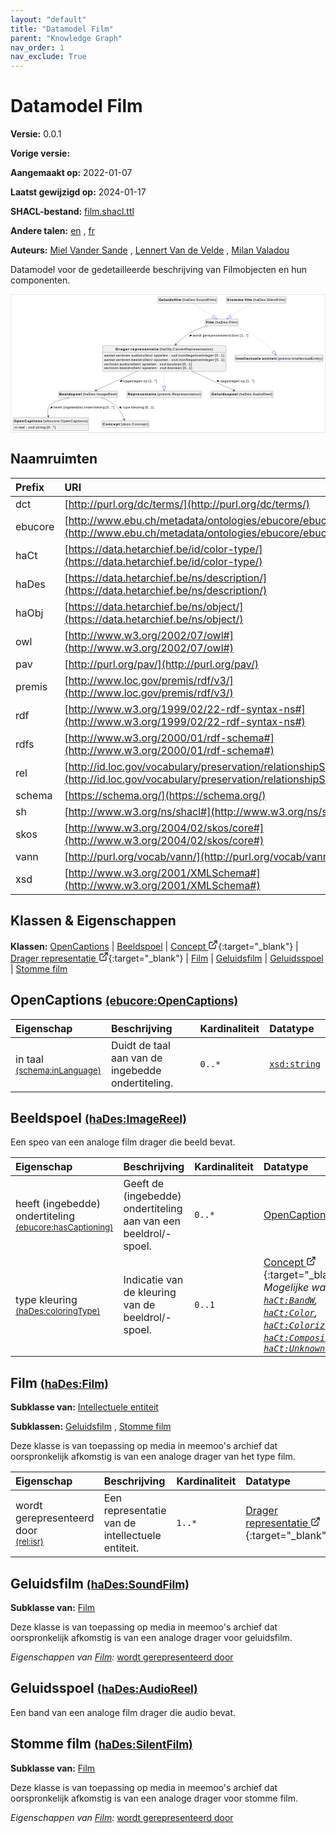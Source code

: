 ```yaml
---
layout: "default"
title: "Datamodel Film"
parent: "Knowledge Graph"
nav_order: 1
nav_exclude: True
---
```

<svg xmlns="http://www.w3.org/2000/svg" style="display: none;"><symbol id="svg-external-link" width="24" height="24" viewBox="0 0 24 24" fill="none" stroke="currentColor" stroke-width="2" stroke-linecap="round" stroke-linejoin="round" class="feather feather-external-link"><title id="svg-external-link-title">(external link)</title><path d="M18 13v6a2 2 0 0 1-2 2H5a2 2 0 0 1-2-2V8a2 2 0 0 1 2-2h6"></path><polyline points="15 3 21 3 21 9"></polyline><line x1="10" y1="14" x2="21" y2="3"></line> </symbol></svg>

Datamodel Film
====================

**Versie:** 0.0.1

**Vorige versie:** 

**Aangemaakt op:** 2022-01-07

**Laatst gewijzigd op:** 2024-01-17

**SHACL-bestand:** [film.shacl.ttl](film.shacl.ttl)

**Andere talen:**
[en](../en)
, [fr](../fr)

**Auteurs:**
[Miel Vander Sande](mailto:miel.vandersande@meemoo.be)
, [Lennert Van de Velde](mailto:lennert.vandevelde@meemoo.be)
, [Milan Valadou](mailto:milan.valadou@meemoo.be)


Datamodel voor de gedetailleerde beschrijving van Filmobjecten en hun componenten.

<div class="wrap">
  <div class="zoom">
  <svg xmlns="http://www.w3.org/2000/svg" xmlns:xlink="http://www.w3.org/1999/xlink" contentStyleType="text/css" preserveAspectRatio="none" version="1.1" viewBox="0 0 1216 533" zoomAndPan="magnify"><defs/><g><a href="#ebucore%3AOpenCaptions" target="_top" title="#ebucore%3AOpenCaptions" xlink:actuate="onRequest" xlink:href="#ebucore%3AOpenCaptions" xlink:show="new" xlink:title="#ebucore%3AOpenCaptions" xlink:type="simple"><g id="elem_ebucore_OpenCaptions"><rect codeLine="15" fill="#F1F1F1" height="50.5938" id="ebucore_OpenCaptions" rx="3.5" ry="3.5" style="stroke:#181818;stroke-width:0.5;" width="293" x="7" y="476"/><text fill="#000000" font-family="sans-serif" font-size="14" font-weight="bold" lengthAdjust="spacing" textLength="111" x="10" y="493.9951">OpenCaptions</text><text fill="#000000" font-family="sans-serif" font-size="14" lengthAdjust="spacing" textLength="4" x="121" y="493.9951"> </text><text fill="#000000" font-family="sans-serif" font-size="14" lengthAdjust="spacing" textLength="172" x="125" y="493.9951">(ebucore:OpenCaptions)</text><line style="stroke:#181818;stroke-width:0.5;" x1="8" x2="299" y1="502.2969" y2="502.2969"/><text fill="#000000" font-family="sans-serif" font-size="14" lengthAdjust="spacing" textLength="12" x="13" y="519.292">in</text><text fill="#000000" font-family="sans-serif" font-size="14" lengthAdjust="spacing" textLength="4" x="25" y="519.292"> </text><text fill="#000000" font-family="sans-serif" font-size="14" lengthAdjust="spacing" textLength="24" x="29" y="519.292">taal</text><text fill="#000000" font-family="sans-serif" font-size="14" lengthAdjust="spacing" textLength="4" x="53" y="519.292"> </text><text fill="#000000" font-family="sans-serif" font-size="14" lengthAdjust="spacing" textLength="5" x="57" y="519.292">:</text><text fill="#000000" font-family="sans-serif" font-size="14" lengthAdjust="spacing" textLength="4" x="62" y="519.292"> </text><text fill="#000000" font-family="sans-serif" font-size="14" font-style="italic" lengthAdjust="spacing" textLength="68" x="66" y="519.292">xsd:string</text><text fill="#000000" font-family="sans-serif" font-size="14" lengthAdjust="spacing" textLength="4" x="134" y="519.292"> </text><text fill="#000000" font-family="sans-serif" font-size="14" lengthAdjust="spacing" textLength="34" x="138" y="519.292">[0..*]</text></g></a><a href="#haDes%3AImageReel" target="_top" title="#haDes%3AImageReel" xlink:actuate="onRequest" xlink:href="#haDes%3AImageReel" xlink:show="new" xlink:title="#haDes%3AImageReel" xlink:type="simple"><g id="elem_haDes_ImageReel"><rect codeLine="16" fill="#F1F1F1" height="26.2969" id="haDes_ImageReel" rx="3.5" ry="3.5" style="stroke:#181818;stroke-width:0.5;" width="230" x="183.5" y="373"/><text fill="#000000" font-family="sans-serif" font-size="14" font-weight="bold" lengthAdjust="spacing" textLength="87" x="186.5" y="390.9951">Beeldspoel</text><text fill="#000000" font-family="sans-serif" font-size="14" lengthAdjust="spacing" textLength="4" x="273.5" y="390.9951"> </text><text fill="#000000" font-family="sans-serif" font-size="14" lengthAdjust="spacing" textLength="133" x="277.5" y="390.9951">(haDes:ImageReel)</text></g></a><a href="../../terms/nl#skos%3AConcept" target="_top" title="../../terms/nl#skos%3AConcept" xlink:actuate="onRequest" xlink:href="../../terms/nl#skos%3AConcept" xlink:show="new" xlink:title="../../terms/nl#skos%3AConcept" xlink:type="simple"><g id="elem_skos_Concept"><rect codeLine="17" fill="#F1F1F1" height="26.2969" id="skos_Concept" rx="3.5" ry="3.5" style="stroke:#181818;stroke-width:0.5;" width="183" x="352" y="488.5"/><text fill="#000000" font-family="sans-serif" font-size="14" font-weight="bold" lengthAdjust="spacing" textLength="66" x="355" y="506.4951">Concept</text><text fill="#000000" font-family="sans-serif" font-size="14" lengthAdjust="spacing" textLength="4" x="421" y="506.4951"> </text><text fill="#000000" font-family="sans-serif" font-size="14" lengthAdjust="spacing" textLength="107" x="425" y="506.4951">(skos:Concept)</text></g></a><a href="../../audiovisual/nl#haObj%3ACarrierRepresentation" target="_top" title="../../audiovisual/nl#haObj%3ACarrierRepresentation" xlink:actuate="onRequest" xlink:href="../../audiovisual/nl#haObj%3ACarrierRepresentation" xlink:show="new" xlink:title="../../audiovisual/nl#haObj%3ACarrierRepresentation" xlink:type="simple"><g id="elem_haObj_CarrierRepresentation"><rect codeLine="18" fill="#F1F1F1" height="99.4844" id="haObj_CarrierRepresentation" rx="3.5" ry="3.5" style="stroke:#181818;stroke-width:0.5;" width="478" x="354.5" y="197"/><text fill="#000000" font-family="sans-serif" font-size="14" font-weight="bold" lengthAdjust="spacing" textLength="54" x="404.5" y="214.9951">Drager</text><text fill="#000000" font-family="sans-serif" font-size="14" font-weight="bold" lengthAdjust="spacing" textLength="5" x="458.5" y="214.9951"> </text><text fill="#000000" font-family="sans-serif" font-size="14" font-weight="bold" lengthAdjust="spacing" textLength="108" x="463.5" y="214.9951">representatie</text><text fill="#000000" font-family="sans-serif" font-size="14" lengthAdjust="spacing" textLength="4" x="571.5" y="214.9951"> </text><text fill="#000000" font-family="sans-serif" font-size="14" lengthAdjust="spacing" textLength="207" x="575.5" y="214.9951">(haObj:CarrierRepresentation)</text><line style="stroke:#181818;stroke-width:0.5;" x1="355.5" x2="831.5" y1="223.2969" y2="223.2969"/><text fill="#000000" font-family="sans-serif" font-size="14" lengthAdjust="spacing" textLength="41" x="360.5" y="240.292">aantal</text><text fill="#000000" font-family="sans-serif" font-size="14" lengthAdjust="spacing" textLength="4" x="401.5" y="240.292"> </text><text fill="#000000" font-family="sans-serif" font-size="14" lengthAdjust="spacing" textLength="56" x="405.5" y="240.292">verloren</text><text fill="#000000" font-family="sans-serif" font-size="14" lengthAdjust="spacing" textLength="4" x="461.5" y="240.292"> </text><text fill="#000000" font-family="sans-serif" font-size="14" lengthAdjust="spacing" textLength="142" x="465.5" y="240.292">audiorollen/-spoelen</text><text fill="#000000" font-family="sans-serif" font-size="14" lengthAdjust="spacing" textLength="4" x="607.5" y="240.292"> </text><text fill="#000000" font-family="sans-serif" font-size="14" lengthAdjust="spacing" textLength="5" x="611.5" y="240.292">:</text><text fill="#000000" font-family="sans-serif" font-size="14" lengthAdjust="spacing" textLength="4" x="616.5" y="240.292"> </text><text fill="#000000" font-family="sans-serif" font-size="14" font-style="italic" lengthAdjust="spacing" textLength="165" x="620.5" y="240.292">xsd:nonNegativeInteger</text><text fill="#000000" font-family="sans-serif" font-size="14" lengthAdjust="spacing" textLength="4" x="785.5" y="240.292"> </text><text fill="#000000" font-family="sans-serif" font-size="14" lengthAdjust="spacing" textLength="36" x="789.5" y="240.292">[0..1]</text><text fill="#000000" font-family="sans-serif" font-size="14" lengthAdjust="spacing" textLength="41" x="360.5" y="256.5889">aantal</text><text fill="#000000" font-family="sans-serif" font-size="14" lengthAdjust="spacing" textLength="4" x="401.5" y="256.5889"> </text><text fill="#000000" font-family="sans-serif" font-size="14" lengthAdjust="spacing" textLength="56" x="405.5" y="256.5889">verloren</text><text fill="#000000" font-family="sans-serif" font-size="14" lengthAdjust="spacing" textLength="4" x="461.5" y="256.5889"> </text><text fill="#000000" font-family="sans-serif" font-size="14" lengthAdjust="spacing" textLength="143" x="465.5" y="256.5889">beeldrollen/-spoelen</text><text fill="#000000" font-family="sans-serif" font-size="14" lengthAdjust="spacing" textLength="4" x="608.5" y="256.5889"> </text><text fill="#000000" font-family="sans-serif" font-size="14" lengthAdjust="spacing" textLength="5" x="612.5" y="256.5889">:</text><text fill="#000000" font-family="sans-serif" font-size="14" lengthAdjust="spacing" textLength="4" x="617.5" y="256.5889"> </text><text fill="#000000" font-family="sans-serif" font-size="14" font-style="italic" lengthAdjust="spacing" textLength="165" x="621.5" y="256.5889">xsd:nonNegativeInteger</text><text fill="#000000" font-family="sans-serif" font-size="14" lengthAdjust="spacing" textLength="4" x="786.5" y="256.5889"> </text><text fill="#000000" font-family="sans-serif" font-size="14" lengthAdjust="spacing" textLength="36" x="790.5" y="256.5889">[0..1]</text><text fill="#000000" font-family="sans-serif" font-size="14" lengthAdjust="spacing" textLength="56" x="360.5" y="272.8857">verloren</text><text fill="#000000" font-family="sans-serif" font-size="14" lengthAdjust="spacing" textLength="4" x="416.5" y="272.8857"> </text><text fill="#000000" font-family="sans-serif" font-size="14" lengthAdjust="spacing" textLength="142" x="420.5" y="272.8857">audiorollen/-spoelen</text><text fill="#000000" font-family="sans-serif" font-size="14" lengthAdjust="spacing" textLength="4" x="562.5" y="272.8857"> </text><text fill="#000000" font-family="sans-serif" font-size="14" lengthAdjust="spacing" textLength="5" x="566.5" y="272.8857">:</text><text fill="#000000" font-family="sans-serif" font-size="14" lengthAdjust="spacing" textLength="4" x="571.5" y="272.8857"> </text><text fill="#000000" font-family="sans-serif" font-size="14" font-style="italic" lengthAdjust="spacing" textLength="85" x="575.5" y="272.8857">xsd:boolean</text><text fill="#000000" font-family="sans-serif" font-size="14" lengthAdjust="spacing" textLength="4" x="660.5" y="272.8857"> </text><text fill="#000000" font-family="sans-serif" font-size="14" lengthAdjust="spacing" textLength="36" x="664.5" y="272.8857">[0..1]</text><text fill="#000000" font-family="sans-serif" font-size="14" lengthAdjust="spacing" textLength="56" x="360.5" y="289.1826">verloren</text><text fill="#000000" font-family="sans-serif" font-size="14" lengthAdjust="spacing" textLength="4" x="416.5" y="289.1826"> </text><text fill="#000000" font-family="sans-serif" font-size="14" lengthAdjust="spacing" textLength="143" x="420.5" y="289.1826">beeldrollen/-spoelen</text><text fill="#000000" font-family="sans-serif" font-size="14" lengthAdjust="spacing" textLength="4" x="563.5" y="289.1826"> </text><text fill="#000000" font-family="sans-serif" font-size="14" lengthAdjust="spacing" textLength="5" x="567.5" y="289.1826">:</text><text fill="#000000" font-family="sans-serif" font-size="14" lengthAdjust="spacing" textLength="4" x="572.5" y="289.1826"> </text><text fill="#000000" font-family="sans-serif" font-size="14" font-style="italic" lengthAdjust="spacing" textLength="85" x="576.5" y="289.1826">xsd:boolean</text><text fill="#000000" font-family="sans-serif" font-size="14" lengthAdjust="spacing" textLength="4" x="661.5" y="289.1826"> </text><text fill="#000000" font-family="sans-serif" font-size="14" lengthAdjust="spacing" textLength="36" x="665.5" y="289.1826">[0..1]</text></g></a><a href="#premis%3ARepresentation" target="_top" title="#premis%3ARepresentation" xlink:actuate="onRequest" xlink:href="#premis%3ARepresentation" xlink:show="new" xlink:title="#premis%3ARepresentation" xlink:type="simple"><g id="elem_premis_Representation"><rect codeLine="19" fill="#F1F1F1" height="26.2969" id="premis_Representation" rx="3.5" ry="3.5" style="stroke:#181818;stroke-width:0.5;" width="290" x="448.5" y="373"/><text fill="#000000" font-family="sans-serif" font-size="14" font-weight="bold" lengthAdjust="spacing" textLength="111" x="451.5" y="390.9951">Representatie</text><text fill="#000000" font-family="sans-serif" font-size="14" lengthAdjust="spacing" textLength="4" x="562.5" y="390.9951"> </text><text fill="#000000" font-family="sans-serif" font-size="14" lengthAdjust="spacing" textLength="169" x="566.5" y="390.9951">(premis:Representation)</text></g></a><a href="#haDes%3AFilm" target="_top" title="#haDes%3AFilm" xlink:actuate="onRequest" xlink:href="#haDes%3AFilm" xlink:show="new" xlink:title="#haDes%3AFilm" xlink:type="simple"><g id="elem_haDes_Film"><rect codeLine="26" fill="#F1F1F1" height="26.2969" id="haDes_Film" rx="3.5" ry="3.5" style="stroke:#181818;stroke-width:0.5;" width="128" x="752.5" y="94"/><text fill="#000000" font-family="sans-serif" font-size="14" font-weight="bold" lengthAdjust="spacing" textLength="31" x="755.5" y="111.9951">Film</text><text fill="#000000" font-family="sans-serif" font-size="14" lengthAdjust="spacing" textLength="4" x="786.5" y="111.9951"> </text><text fill="#000000" font-family="sans-serif" font-size="14" lengthAdjust="spacing" textLength="87" x="790.5" y="111.9951">(haDes:Film)</text></g></a><a href="#premis%3AIntellectualEntity" target="_top" title="#premis%3AIntellectualEntity" xlink:actuate="onRequest" xlink:href="#premis%3AIntellectualEntity" xlink:show="new" xlink:title="#premis%3AIntellectualEntity" xlink:type="simple"><g id="elem_premis_IntellectualEntity"><rect codeLine="21" fill="#F1F1F1" height="26.2969" id="premis_IntellectualEntity" rx="3.5" ry="3.5" style="stroke:#181818;stroke-width:0.5;" width="342" x="867.5" y="233.5"/><text fill="#000000" font-family="sans-serif" font-size="14" font-weight="bold" lengthAdjust="spacing" textLength="97" x="870.5" y="251.4951">Intellectuele</text><text fill="#000000" font-family="sans-serif" font-size="14" font-weight="bold" lengthAdjust="spacing" textLength="5" x="967.5" y="251.4951"> </text><text fill="#000000" font-family="sans-serif" font-size="14" font-weight="bold" lengthAdjust="spacing" textLength="56" x="972.5" y="251.4951">entiteit</text><text fill="#000000" font-family="sans-serif" font-size="14" lengthAdjust="spacing" textLength="4" x="1028.5" y="251.4951"> </text><text fill="#000000" font-family="sans-serif" font-size="14" lengthAdjust="spacing" textLength="174" x="1032.5" y="251.4951">(premis:IntellectualEntity)</text></g></a><a href="#haDes%3ASoundFilm" target="_top" title="#haDes%3ASoundFilm" xlink:actuate="onRequest" xlink:href="#haDes%3ASoundFilm" xlink:show="new" xlink:title="#haDes%3ASoundFilm" xlink:type="simple"><g id="elem_haDes_SoundFilm"><rect codeLine="22" fill="#F1F1F1" height="26.2969" id="haDes_SoundFilm" rx="3.5" ry="3.5" style="stroke:#181818;stroke-width:0.5;" width="229" x="569" y="7"/><text fill="#000000" font-family="sans-serif" font-size="14" font-weight="bold" lengthAdjust="spacing" textLength="87" x="572" y="24.9951">Geluidsfilm</text><text fill="#000000" font-family="sans-serif" font-size="14" lengthAdjust="spacing" textLength="4" x="659" y="24.9951"> </text><text fill="#000000" font-family="sans-serif" font-size="14" lengthAdjust="spacing" textLength="132" x="663" y="24.9951">(haDes:SoundFilm)</text></g></a><a href="#haDes%3AAudioReel" target="_top" title="#haDes%3AAudioReel" xlink:actuate="onRequest" xlink:href="#haDes%3AAudioReel" xlink:show="new" xlink:title="#haDes%3AAudioReel" xlink:type="simple"><g id="elem_haDes_AudioReel"><rect codeLine="24" fill="#F1F1F1" height="26.2969" id="haDes_AudioReel" rx="3.5" ry="3.5" style="stroke:#181818;stroke-width:0.5;" width="242" x="773.5" y="373"/><text fill="#000000" font-family="sans-serif" font-size="14" font-weight="bold" lengthAdjust="spacing" textLength="102" x="776.5" y="390.9951">Geluidsspoel</text><text fill="#000000" font-family="sans-serif" font-size="14" lengthAdjust="spacing" textLength="4" x="878.5" y="390.9951"> </text><text fill="#000000" font-family="sans-serif" font-size="14" lengthAdjust="spacing" textLength="130" x="882.5" y="390.9951">(haDes:AudioReel)</text></g></a><a href="#haDes%3ASilentFilm" target="_top" title="#haDes%3ASilentFilm" xlink:actuate="onRequest" xlink:href="#haDes%3ASilentFilm" xlink:show="new" xlink:title="#haDes%3ASilentFilm" xlink:type="simple"><g id="elem_haDes_SilentFilm"><rect codeLine="25" fill="#F1F1F1" height="26.2969" id="haDes_SilentFilm" rx="3.5" ry="3.5" style="stroke:#181818;stroke-width:0.5;" width="232" x="833.5" y="7"/><text fill="#000000" font-family="sans-serif" font-size="14" font-weight="bold" lengthAdjust="spacing" textLength="64" x="836.5" y="24.9951">Stomme</text><text fill="#000000" font-family="sans-serif" font-size="14" font-weight="bold" lengthAdjust="spacing" textLength="5" x="900.5" y="24.9951"> </text><text fill="#000000" font-family="sans-serif" font-size="14" font-weight="bold" lengthAdjust="spacing" textLength="28" x="905.5" y="24.9951">film</text><text fill="#000000" font-family="sans-serif" font-size="14" lengthAdjust="spacing" textLength="4" x="933.5" y="24.9951"> </text><text fill="#000000" font-family="sans-serif" font-size="14" lengthAdjust="spacing" textLength="125" x="937.5" y="24.9951">(haDes:SilentFilm)</text></g></a><g id="link_haDes_ImageReel_ebucore_OpenCaptions"><path codeLine="33" d="M226.16,399.05 C193.56,406.1 160.2,416.16 150.5,429 C140.54,442.18 140.3951,455.1227 143.8451,470.1227 " fill="none" id="haDes_ImageReel-to-ebucore_OpenCaptions" style="stroke:#454645;stroke-width:1.0;"/><polygon fill="#454645" points="145.19,475.97,147.0709,466.3024,144.0693,471.0972,139.2745,468.0956,145.19,475.97" style="stroke:#454645;stroke-width:1.0;"/><polygon fill="#000000" points="151.7155,440.834,160.4824,437.1473,156.6411,432.6983,151.7155,440.834" style="stroke:#000000;stroke-width:1.0;"/><text fill="#000000" font-family="sans-serif" font-size="13" lengthAdjust="spacing" textLength="33" x="164.5" y="442.0669">heeft</text><text fill="#000000" font-family="sans-serif" font-size="13" lengthAdjust="spacing" textLength="4" x="197.5" y="442.0669"> </text><text fill="#000000" font-family="sans-serif" font-size="13" lengthAdjust="spacing" textLength="77" x="201.5" y="442.0669">(ingebedde)</text><text fill="#000000" font-family="sans-serif" font-size="13" lengthAdjust="spacing" textLength="4" x="278.5" y="442.0669"> </text><text fill="#000000" font-family="sans-serif" font-size="13" lengthAdjust="spacing" textLength="80" x="282.5" y="442.0669">ondertiteling</text><text fill="#000000" font-family="sans-serif" font-size="13" lengthAdjust="spacing" textLength="4" x="362.5" y="442.0669"> </text><text fill="#000000" font-family="sans-serif" font-size="13" lengthAdjust="spacing" textLength="33" x="366.5" y="442.0669">[0..*]</text></g><g id="link_haDes_ImageReel_skos_Concept"><path codeLine="34" d="M348.84,399.04 C367.91,405.51 388.79,415.1 404.5,429 C423.03,445.4 432.5071,467.1133 437.8771,482.8033 " fill="none" id="haDes_ImageReel-to-skos_Concept" style="stroke:#454645;stroke-width:1.0;"/><polygon fill="#454645" points="439.82,488.48,440.6901,478.6697,438.2009,483.7494,433.1212,481.2602,439.82,488.48" style="stroke:#454645;stroke-width:1.0;"/><polygon fill="#000000" points="428.1417,440.9924,423.5675,432.6541,419.54,436.9352,428.1417,440.9924" style="stroke:#000000;stroke-width:1.0;"/><text fill="#000000" font-family="sans-serif" font-size="13" lengthAdjust="spacing" textLength="28" x="433.5" y="442.0669">type</text><text fill="#000000" font-family="sans-serif" font-size="13" lengthAdjust="spacing" textLength="4" x="461.5" y="442.0669"> </text><text fill="#000000" font-family="sans-serif" font-size="13" lengthAdjust="spacing" textLength="50" x="465.5" y="442.0669">kleuring</text><text fill="#000000" font-family="sans-serif" font-size="13" lengthAdjust="spacing" textLength="4" x="515.5" y="442.0669"> </text><text fill="#000000" font-family="sans-serif" font-size="13" lengthAdjust="spacing" textLength="34" x="519.5" y="442.0669">[0..1]</text></g><g id="link_haObj_CarrierRepresentation_premis_Representation"><path codeLine="38" d="M593.5,296.36 C593.5,323.84 593.5,337.96 593.5,354.98 " fill="none" id="haObj_CarrierRepresentation-to-premis_Representation" style="stroke:#0000FF;stroke-width:1.0;stroke-dasharray:1.0,3.0;"/><polygon fill="none" points="593.5,372.98,599.5,354.98,587.5,354.98,593.5,372.98" style="stroke:#0000FF;stroke-width:1.0;"/></g><g id="link_haObj_CarrierRepresentation_haDes_AudioReel"><path codeLine="45" d="M700.04,296.17 C760.25,323.67 825.2824,353.3871 862.6524,370.4571 " fill="none" id="haObj_CarrierRepresentation-to-haDes_AudioReel" style="stroke:#454645;stroke-width:1.0;"/><polygon fill="#454645" points="868.11,372.95,861.5856,365.5722,863.562,370.8726,858.2617,372.849,868.11,372.95" style="stroke:#454645;stroke-width:1.0;"/><polygon fill="#000000" points="807.0479,336.644,800.0419,330.2124,797.5995,335.5587,807.0479,336.644" style="stroke:#000000;stroke-width:1.0;"/><text fill="#000000" font-family="sans-serif" font-size="13" lengthAdjust="spacing" textLength="74" x="811.5" y="339.0669">opgeslagen</text><text fill="#000000" font-family="sans-serif" font-size="13" lengthAdjust="spacing" textLength="4" x="885.5" y="339.0669"> </text><text fill="#000000" font-family="sans-serif" font-size="13" lengthAdjust="spacing" textLength="16" x="889.5" y="339.0669">op</text><text fill="#000000" font-family="sans-serif" font-size="13" lengthAdjust="spacing" textLength="4" x="905.5" y="339.0669"> </text><text fill="#000000" font-family="sans-serif" font-size="13" lengthAdjust="spacing" textLength="33" x="909.5" y="339.0669">[1..*]</text></g><g id="link_haObj_CarrierRepresentation_haDes_ImageReel"><path codeLine="46" d="M489.08,296.17 C430.07,323.67 366.4285,353.3456 329.7985,370.4156 " fill="none" id="haObj_CarrierRepresentation-to-haDes_ImageReel" style="stroke:#454645;stroke-width:1.0;"/><polygon fill="#454645" points="324.36,372.95,334.2073,372.7741,328.8921,370.838,330.8281,365.5228,324.36,372.95" style="stroke:#454645;stroke-width:1.0;"/><polygon fill="#000000" points="420.9681,336.6788,430.408,335.5212,427.9247,330.1937,420.9681,336.6788" style="stroke:#000000;stroke-width:1.0;"/><text fill="#000000" font-family="sans-serif" font-size="13" lengthAdjust="spacing" textLength="74" x="434.5" y="339.0669">opgeslagen</text><text fill="#000000" font-family="sans-serif" font-size="13" lengthAdjust="spacing" textLength="4" x="508.5" y="339.0669"> </text><text fill="#000000" font-family="sans-serif" font-size="13" lengthAdjust="spacing" textLength="16" x="512.5" y="339.0669">op</text><text fill="#000000" font-family="sans-serif" font-size="13" lengthAdjust="spacing" textLength="4" x="528.5" y="339.0669"> </text><text fill="#000000" font-family="sans-serif" font-size="13" lengthAdjust="spacing" textLength="33" x="532.5" y="339.0669">[1..*]</text></g><g id="link_haDes_Film_premis_IntellectualEntity"><path codeLine="50" d="M859.34,120.09 C880.92,127.15 907,137.2 928.5,150 C968.92,174.06 996.3071,200.4872 1015.0271,220.2972 " fill="none" id="haDes_Film-to-premis_IntellectualEntity" style="stroke:#0000FF;stroke-width:1.0;stroke-dasharray:1.0,3.0;"/><polygon fill="none" points="1027.39,233.38,1019.388,216.1763,1010.6662,224.4182,1027.39,233.38" style="stroke:#0000FF;stroke-width:1.0;"/></g><g id="link_haDes_Film_haObj_CarrierRepresentation"><path codeLine="52" d="M761.88,120.08 C738.5,126.73 711.56,136.44 689.5,150 C669.27,162.43 654.1995,175.5767 638.3595,192.1967 " fill="none" id="haDes_Film-to-haObj_CarrierRepresentation" style="stroke:#454645;stroke-width:1.0;"/><polygon fill="#454645" points="634.22,196.54,643.3248,192.7847,637.6696,192.9206,637.5337,187.2653,634.22,196.54" style="stroke:#454645;stroke-width:1.0;"/><polygon fill="#000000" points="690.1821,161.0874,699.4751,159.0649,696.5115,153.9889,690.1821,161.0874" style="stroke:#000000;stroke-width:1.0;"/><text fill="#000000" font-family="sans-serif" font-size="13" lengthAdjust="spacing" textLength="35" x="703.5" y="163.0669">wordt</text><text fill="#000000" font-family="sans-serif" font-size="13" lengthAdjust="spacing" textLength="4" x="738.5" y="163.0669"> </text><text fill="#000000" font-family="sans-serif" font-size="13" lengthAdjust="spacing" textLength="107" x="742.5" y="163.0669">gerepresenteerd</text><text fill="#000000" font-family="sans-serif" font-size="13" lengthAdjust="spacing" textLength="4" x="849.5" y="163.0669"> </text><text fill="#000000" font-family="sans-serif" font-size="13" lengthAdjust="spacing" textLength="29" x="853.5" y="163.0669">door</text><text fill="#000000" font-family="sans-serif" font-size="13" lengthAdjust="spacing" textLength="4" x="882.5" y="163.0669"> </text><text fill="#000000" font-family="sans-serif" font-size="13" lengthAdjust="spacing" textLength="33" x="886.5" y="163.0669">[1..*]</text></g><g id="link_haDes_SoundFilm_haDes_Film"><path codeLine="54" d="M702.56,33.18 C727.84,49.34 757.0402,68.011 782.3102,84.151 " fill="none" id="haDes_SoundFilm-to-haDes_Film" style="stroke:#0000FF;stroke-width:1.0;stroke-dasharray:1.0,3.0;"/><polygon fill="none" points="797.48,93.84,785.5398,79.0944,779.0805,89.2076,797.48,93.84" style="stroke:#0000FF;stroke-width:1.0;"/></g><g id="link_haDes_SilentFilm_haDes_Film"><path codeLine="59" d="M930.44,33.18 C905.16,49.34 875.9598,68.011 850.6898,84.151 " fill="none" id="haDes_SilentFilm-to-haDes_Film" style="stroke:#0000FF;stroke-width:1.0;stroke-dasharray:1.0,3.0;"/><polygon fill="none" points="835.52,93.84,853.9195,89.2076,847.4602,79.0944,835.52,93.84" style="stroke:#0000FF;stroke-width:1.0;"/></g></g></svg>
  </div>
</div>

## Naamruimten

| Prefix | URI      |
| :----- | :------- |
| dct     | [http://purl.org/dc/terms/](http://purl.org/dc/terms/) |
| ebucore     | [http://www.ebu.ch/metadata/ontologies/ebucore/ebucore#](http://www.ebu.ch/metadata/ontologies/ebucore/ebucore#) |
| haCt     | [https://data.hetarchief.be/id/color-type/](https://data.hetarchief.be/id/color-type/) |
| haDes     | [https://data.hetarchief.be/ns/description/](https://data.hetarchief.be/ns/description/) |
| haObj     | [https://data.hetarchief.be/ns/object/](https://data.hetarchief.be/ns/object/) |
| owl     | [http://www.w3.org/2002/07/owl#](http://www.w3.org/2002/07/owl#) |
| pav     | [http://purl.org/pav/](http://purl.org/pav/) |
| premis     | [http://www.loc.gov/premis/rdf/v3/](http://www.loc.gov/premis/rdf/v3/) |
| rdf     | [http://www.w3.org/1999/02/22-rdf-syntax-ns#](http://www.w3.org/1999/02/22-rdf-syntax-ns#) |
| rdfs     | [http://www.w3.org/2000/01/rdf-schema#](http://www.w3.org/2000/01/rdf-schema#) |
| rel     | [http://id.loc.gov/vocabulary/preservation/relationshipSubType/](http://id.loc.gov/vocabulary/preservation/relationshipSubType/) |
| schema     | [https://schema.org/](https://schema.org/) |
| sh     | [http://www.w3.org/ns/shacl#](http://www.w3.org/ns/shacl#) |
| skos     | [http://www.w3.org/2004/02/skos/core#](http://www.w3.org/2004/02/skos/core#) |
| vann     | [http://purl.org/vocab/vann/](http://purl.org/vocab/vann/) |
| xsd     | [http://www.w3.org/2001/XMLSchema#](http://www.w3.org/2001/XMLSchema#) |

## Klassen & Eigenschappen

**Klassen:** 
 [OpenCaptions](#ebucore%3AOpenCaptions) |  [Beeldspoel](#haDes%3AImageReel) |  [Concept <svg class="svg-external-link" viewBox="0 0 24 24" aria-labelledby="svg-external-link-title"><use xlink:href="#svg-external-link"></use></svg>](../../terms/nl#skos%3AConcept){:target="_blank"} |  [Drager representatie <svg class="svg-external-link" viewBox="0 0 24 24" aria-labelledby="svg-external-link-title"><use xlink:href="#svg-external-link"></use></svg>](../../audiovisual/nl#haObj%3ACarrierRepresentation){:target="_blank"} |  [Film](#haDes%3AFilm) |  [Geluidsfilm](#haDes%3ASoundFilm) |  [Geluidsspoel](#haDes%3AAudioReel) |  [Stomme film](#haDes%3ASilentFilm)
## <a id="ebucore%3AOpenCaptions"></a>OpenCaptions <small>[(ebucore:OpenCaptions)](http://www.ebu.ch/metadata/ontologies/ebucore/ebucore#OpenCaptions)</small>




| Eigenschap | Beschrijving | Kardinaliteit | Datatype |
| :------ | :---------- | :---------- | :------- |
| <a id='schema%3AinLanguage'></a>in taal <br> <small>[(schema:inLanguage)](https://schema.org/inLanguage)</small> | Duidt de taal aan van de ingebedde ondertiteling. | `0..*` | [`xsd:string`](http://www.w3.org/2001/XMLSchema#string)  |

## <a id="haDes%3AImageReel"></a>Beeldspoel <small>[(haDes:ImageReel)](https://data.hetarchief.be/ns/description/ImageReel)</small>


Een speo van een analoge film drager die beeld bevat.

| Eigenschap | Beschrijving | Kardinaliteit | Datatype |
| :------ | :---------- | :---------- | :------- |
| <a id='ebucore%3AhasCaptioning'></a>heeft (ingebedde) ondertiteling <br> <small>[(ebucore:hasCaptioning)](http://www.ebu.ch/metadata/ontologies/ebucore/ebucore#hasCaptioning)</small> | Geeft de (ingebedde) ondertiteling aan van een beeldrol/-spoel. | `0..*` | [OpenCaptions](#ebucore%3AOpenCaptions)  |
| <a id='haDes%3AcoloringType'></a>type kleuring <br> <small>[(haDes:coloringType)](https://data.hetarchief.be/ns/description/coloringType)</small> | Indicatie van de kleuring van de beeldrol/-spoel. | `0..1` | [Concept <svg class="svg-external-link" viewBox="0 0 24 24" aria-labelledby="svg-external-link-title"><use xlink:href="#svg-external-link"></use></svg>](../../terms/nl#skos%3AConcept){:target="_blank"} <br>_Mogelijke waarden: [`haCt:BandW`](https://data.hetarchief.be/id/color-type/BandW), [`haCt:Color`](https://data.hetarchief.be/id/color-type/Color), [`haCt:Colorized`](https://data.hetarchief.be/id/color-type/Colorized), [`haCt:Composite`](https://data.hetarchief.be/id/color-type/Composite), [`haCt:UnknownColorType`](https://data.hetarchief.be/id/color-type/UnknownColorType)_ |

## <a id="haDes%3AFilm"></a>Film <small>[(haDes:Film)](https://data.hetarchief.be/ns/description/Film)</small>


**Subklasse van:** 
[Intellectuele entiteit](#premis%3AIntellectualEntity)

**Subklassen:** 
[Geluidsfilm](#haDes%3ASoundFilm)
, [Stomme film](#haDes%3ASilentFilm)

Deze klasse is van toepassing op media in meemoo's archief dat oorspronkelijk afkomstig is van een analoge drager van het type film.

| Eigenschap | Beschrijving | Kardinaliteit | Datatype |
| :------ | :---------- | :---------- | :------- |
| <a id='rel%3Aisr'></a>wordt gerepresenteerd door <br> <small>[(rel:isr)](http://id.loc.gov/vocabulary/preservation/relationshipSubType/isr)</small> | Een representatie van de intellectuele entiteit. | `1..*` | [Drager representatie <svg class="svg-external-link" viewBox="0 0 24 24" aria-labelledby="svg-external-link-title"><use xlink:href="#svg-external-link"></use></svg>](../../audiovisual/nl#haObj%3ACarrierRepresentation){:target="_blank"}  |



## <a id="haDes%3ASoundFilm"></a>Geluidsfilm <small>[(haDes:SoundFilm)](https://data.hetarchief.be/ns/description/SoundFilm)</small>


**Subklasse van:** 
[Film](#haDes%3AFilm)

Deze klasse is van toepassing op media in meemoo's archief dat oorspronkelijk afkomstig is van een analoge drager voor geluidsfilm.


_Eigenschappen van [Film](#haDes%3AFilm):_  [wordt gerepresenteerd door](#rel%3Aisr)

## <a id="haDes%3AAudioReel"></a>Geluidsspoel <small>[(haDes:AudioReel)](https://data.hetarchief.be/ns/description/AudioReel)</small>


Een band van een analoge film drager die audio bevat.


## <a id="haDes%3ASilentFilm"></a>Stomme film <small>[(haDes:SilentFilm)](https://data.hetarchief.be/ns/description/SilentFilm)</small>


**Subklasse van:** 
[Film](#haDes%3AFilm)

Deze klasse is van toepassing op media in meemoo's archief dat oorspronkelijk afkomstig is van een analoge drager voor stomme film.


_Eigenschappen van [Film](#haDes%3AFilm):_  [wordt gerepresenteerd door](#rel%3Aisr)

[^1]: Unieke taallabels vereist
<style>
.zoom > svg {
    width: 100%;
    height: auto;
    background-color: #fff;
}

.zoom > svg text{
   -webkit-user-select: none;
   -moz-user-select: none;
   -ms-user-select: none;
   user-select: none;
}

.wrap {
  overflow: hidden;
  border: 1px solid #E6E6E6;
}

.zoom {
  position: relative;
}

.zoom:hover {
  transform: scale(2.0); cursor: grab;
}
.svg-external-link {
  width: 16px;
  height: 16px;
}
</style>
<script>
var svg = document.querySelector('svg[zoomAndPan="magnify"]');
var zoomDiv = document.querySelector('.zoom');
zoomDiv.addEventListener('mouseleave', onMouseOutZoomDiv);
if (window.PointerEvent) {
  svg.addEventListener('pointerdown', onPointerDown);
  svg.addEventListener('pointerup', onPointerUp);
  svg.addEventListener('pointerleave', onPointerUp); 
  svg.addEventListener('pointermove', onPointerMove); 
} else {

  svg.addEventListener('mousedown', onPointerDown); 
  svg.addEventListener('mouseup', onPointerUp); 
  svg.addEventListener('mouseleave', onPointerUp); 
  svg.addEventListener('mousemove', onPointerMove); 

  svg.addEventListener('touchstart', onPointerDown);
  svg.addEventListener('touchend', onPointerUp);
  svg.addEventListener('touchmove', onPointerMove); 
}

function getPointFromEvent (event) {
  var point = {x:0, y:0};
  if (event.targetTouches) {
    point.x = event.targetTouches[0].clientX;
    point.y = event.targetTouches[0].clientY;
  } else {
    point.x = event.clientX;
    point.y = event.clientY;
  }
  
  return point;
}

var isPointerDown = false;

var pointerOrigin = {
  x: 0,
  y: 0
};

function onPointerDown(event) {
  isPointerDown = true; 
  
  var pointerPosition = getPointFromEvent(event);
  pointerOrigin.x = pointerPosition.x;
  pointerOrigin.y = pointerPosition.y;
}

var originalViewBoxString = svg.getAttribute('viewBox');
var originalViewBoxList= svg.viewBox.baseVal;

var originalViewBox = {
    x: originalViewBoxList.x,
    y: originalViewBoxList.y,
    width: originalViewBoxList.width,
    height: originalViewBoxList.height
};

var viewBox = structuredClone(originalViewBox);
console.log(viewBox);
var newViewBox = {
  x: 0,
  y: 0
};

var ratio = viewBox.width / svg.getBoundingClientRect().width;
window.addEventListener('resize', function() {
  ratio = viewBox.width / svg.getBoundingClientRect().width;
});

function onPointerMove (event) {
  if (!isPointerDown) {
    return;
  }
  event.preventDefault();

  var pointerPosition = getPointFromEvent(event);

  newViewBox.x = viewBox.x - ((pointerPosition.x - pointerOrigin.x) * ratio);
  newViewBox.y = viewBox.y - ((pointerPosition.y - pointerOrigin.y) * ratio);

  var viewBoxString = `${newViewBox.x} ${newViewBox.y} ${viewBox.width} ${viewBox.height}`;
  svg.setAttribute('viewBox', viewBoxString);
}

function onPointerUp() {
  isPointerDown = false;

  viewBox.x = newViewBox.x;
  viewBox.y = newViewBox.y;
}
function onMouseOutZoomDiv(event) {

  var viewBoxString = structuredClone(originalViewBoxString);
  viewBox.x = 0;
  viewBox.y = 0;
  svg.setAttribute('viewBox', originalViewBoxString);
}

</script>
